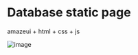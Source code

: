# Database static page

amazeui + html + css + js

![image](https://github.com/xindd/readme_img/blob/main/crisper.png)
